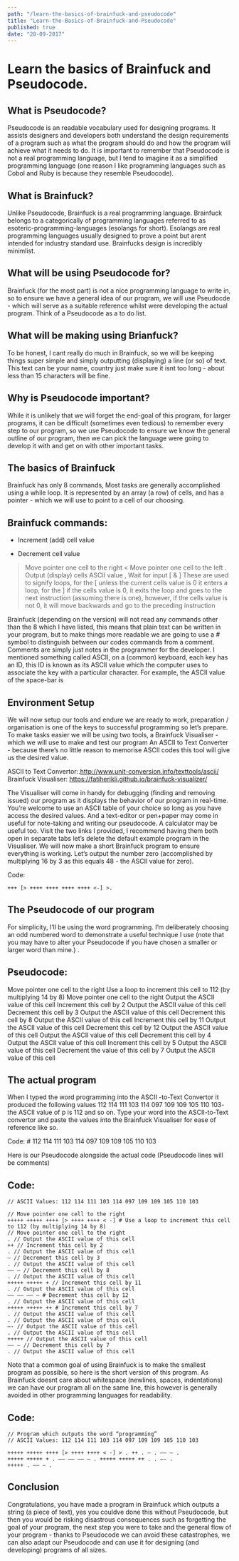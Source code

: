 ```yaml
--- 
path: "/learn-the-basics-of-brainfuck-and-pseudocode"
title: "Learn-the-Basics-of-Brainfuck-and-Pseudocode" 
published: true
date: "28-09-2017" 
--- 
```


# Learn the basics of Brainfuck and Pseudocode.

## What is Pseudocode?

Pseudocode is an readable vocabulary used for designing programs. It assists designers and developers both understand the design requirements of a program such as what the program should do and how the program will achieve what it needs to do. It is important to remember that Pseudocode is not a real programming language, but I tend to imagine it as a simplified programming language (one reason I like programming languages such as Cobol and Ruby is because they resemble Pseudocode).

## What is Brainfuck?

Unlike Pseudocode, Brainfuck is a real programming language. Brainfuck belongs to a categorically of programming languages referred to as esoteric-programming-languages (esolangs for short). Esolangs are real programming languages usually designed to prove a point but arent intended for industry standard use. Brainfucks design is incredibly minimlist.
## What will be using Pseudocode for?
Brainfuck (for the most part) is not a nice programming language to write in, so to ensure we have a general idea of our program, we will use Pseudocde - which will serve as a suitable reference whilst were developing the actual program. Think of a Pseudocode as a to do list.

## What will be making using Brianfuck?

To be honest, I cant really do much in Brainfuck, so we will be keeping things super simple and simply outputting (displaying) a line (or so) of text. This text can be your name, country just make sure it isnt too long - about less than 15 characters will be fine.

## Why is Pseudocode important?

While it is unlikely that we will forget the end-goal of this program, for larger programs, it can be difficult (sometimes even tedious) to remember every step to our program, so we use Pseudocode to ensure we know the general outline of our program, then we can pick the language were going to develop it with and get on with other important tasks.

## The basics of Brainfuck

Brainfuck has only 8 commands, Most tasks are generally accomplished using a while loop. It is represented by an array (a row) of cells, and has a pointer - which we will use to point to a cell of our choosing.

## Brainfuck commands:

+ Increment (add) cell value
- Decrement cell value
> Move pointer one cell to the right
< Move pointer one cell to the left
. Output (display) cells ASCII value
, Wait for input
[ & ] These are used to signify loops, for the [ unless the current cells value is 0 it enters a loop, for the ] if the cells value is 0, it exits the loop and goes to the next instruction (assuming there is one), however, if the cells value is not 0, it will move backwards and go to the preceding instruction

Brainfuck (depending on the version) will not read any commands other than the 8 which I have listed, this means that plain text can be written in your program, but to make things more readable we are going to use a # symbol to distinguish between our codes commands from a comment. Comments are simply just notes in the programmer for the developer.
I mentioned something called ASCII, on a (common) keyboard, each key has an ID, this ID is known as its ASCII value which the computer uses to associate the key with a particular character. For example, the ASCII value of the space-bar is
## Environment Setup
We will now setup our tools and endure we are ready to work, preparation / organisation is one of the keys to successful programming so let’s prepare. To make tasks easier we will be using two tools, a Brainfuck Visualiser - which we will use to make and test our program
An ASCII to Text Converter - because there’s no little reason to memorise ASCII codes this tool will give us the desired value.

ASCII to Text Convertor:.http://www.unit-conversion.info/texttools/ascii/
Brainfuck Visualiser: https://fatiherikli.github.io/brainfuck-visualizer/

The Visualiser will come in handy for debugging (finding and removing issued) our program as it displays the behavior of our program in real-time. You’re welcome to use an ASCII table of your choice so long as you have access the desired values. And a text-editor or pen+paper may come in useful for note-taking and writing our pseudocode. A calculator may be useful too. Visit the two links I provided, I recommend having them both open in separate tabs let’s delete the default example program in the Visualiser. We will now make a short Brainfuck program to ensure everything is working. Let’s output the number zero (accomplished by multiplying 16 by 3 as this equals 48 - the ASCII value for zero).

Code: 
```
+++ [> ++++ ++++ ++++ ++++ <-] >.
```

## The Pseudocode of our program
For simplicity, I’ll be using the word programming. I’m deliberately choosing an odd numbered word to demonstrate a useful technique I use (note that you may have to alter your Pseudocode if you have chosen a smaller or larger word than mine.) .
## Pseudocode:
Move pointer one cell to the right
Use a loop to increment this cell to 112 (by multiplying 14 by 8)
Move pointer one cell to the right
Output the ASCII value of this cell
Increment this cell by 2
Output the ASCII value of this cell
Decrement this cell by 3
Output the ASCII value of this cell
Decrement this cell by 8
Output the ASCII value of this cell
Increment this cell by 11
Output the ASCII value of this cell
Decrement this cell by 12
Output the ASCII value of this cell
Output the ASCII value of this cell
Decrement this cell by 4
Output the ASCII value of this cell
Increment this cell by 5
Output the ASCII value of this cell
Decrement the value of this cell by 7
Output the ASCII value of this cell

## The actual program

When I typed the word programming into the ASCII -to-Text Convertor it produced the following values 112 114 111 103 114 097 109 109 105 110 103- the ASCII value of p is 112 and so on. Type your word into the ASCII-to-Text convertor and paste the values into the Brainfuck Visualiser for ease of reference like so.

Code: # 112 114 111 103 114 097 109 109 105 110 103

Here is our Pseudocode alongside the actual code (Pseudocode lines will be comments)
## Code:
```
// ASCII Values: 112 114 111 103 114 097 109 109 105 110 103

// Move pointer one cell to the right
+++++ +++++ ++++ [> ++++ ++++ < -] # Use a loop to increment this cell to 112 (by multiplying 14 by 8)
// Move pointer one cell to the right
. // Output the ASCII value of this cell
++ // Increment this cell by 2
. // Output the ASCII value of this cell
— // Decrement this cell by 3
. // Output the ASCII value of this cell
—– — // Decrement this cell by 8
. // Output the ASCII value of this cell
+++++ +++++ + // Increment this cell by 11
. // Output the ASCII value of this cell
—– —– —– – # Decrement this cell by 12
. // Output the ASCII value of this cell
+++++ +++++ ++ # Increment this cell by 7
. // Output the ASCII value of this cell
. // Output the ASCII value of this cell
—- // Output the ASCII value of this cell
. // Output the ASCII value of this cell
+++++ // Output the ASCII value of this cell
—– – // Decrement this cell by 7
. // Output the ASCII value of this cell
```

Note that a common goal of using Brainfuck is to make the smallest program as possible, so here is the short version of this program. As Brainfuck doesnt care about whitespace (newlines, spaces, indentations) we can have our program all on the same line, this however is generally avoided in other programming languages for readability.

## Code:
```
// Program which outputs the word “programming”
// ASCII Values: 112 114 111 103 114 097 109 109 105 110 103

+++++ +++++ ++++ [> ++++ ++++ < -] > . ++ . — . —– — .
+++++ +++++ + . —– —– —– – . +++++ +++++ ++ . . —- .
+++++ . —– – .
```

## Conclusion
Congratulations, you have made a program in Brainfuck which outputs a string (a piece of text), yes you couldve done this without Pseudocode, but then you would be risking disastrous consequences such as forgetting the goal of your program, the next step you were to take and the general flow of your program - thanks to Pseudocode we can avoid these catastrophes, we can also adapt our Pseudocode and can use it for designing (and developing) programs of all sizes.
